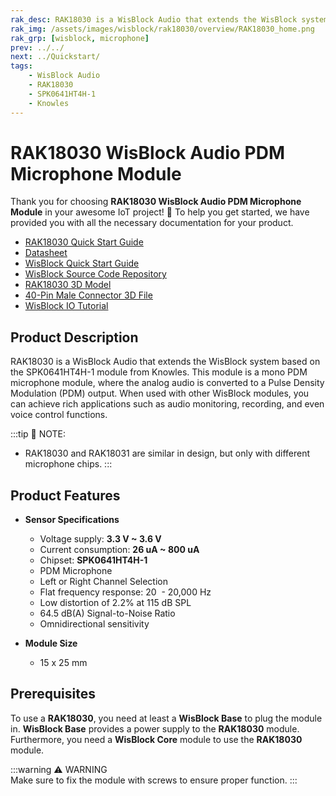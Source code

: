 ```yaml
---
rak_desc: RAK18030 is a WisBlock Audio that extends the WisBlock system based on SPK0641HT4H-1 from Knowles. It is a mono PDM microphone module with a ready-to-use SW library and tutorial, making it easy to achieve rich applications.
rak_img: /assets/images/wisblock/rak18030/overview/RAK18030_home.png
rak_grp: [wisblock, microphone]
prev: ../../
next: ../Quickstart/
tags:
    - WisBlock Audio
    - RAK18030
    - SPK0641HT4H-1
    - Knowles
---
```


# RAK18030 WisBlock Audio PDM Microphone Module

Thank you for choosing **RAK18030 WisBlock Audio PDM Microphone Module** in your awesome IoT project! 🎉 To help you get started, we have provided you with all the necessary documentation for your product.

* [RAK18030 Quick Start Guide](../Quickstart/)
* [Datasheet](../Datasheet/)
* <a href="../../Quickstart/" target="_blank">WisBlock Quick Start Guide</a>
* [WisBlock Source Code Repository](https://github.com/RAKWireless/WisBlock/)
* [RAK18030 3D Model](https://downloads.rakwireless.com/3D_File/WisBlock/3D_RAK18030.stp)
* [40-Pin Male Connector 3D File](https://downloads.rakwireless.com/3D_File/Accessory/WisConnector/M40S1003K6M.stp)
* [WisBlock IO Tutorial](/Knowledge-Hub/Learn/WisBlock-IO-Tutorial/)

## Product Description

RAK18030 is a WisBlock Audio that extends the WisBlock system based on the SPK0641HT4H-1 module from Knowles. This module is a mono PDM microphone module, where the analog audio is converted to a Pulse Density Modulation (PDM) output. When used with other WisBlock modules, you can achieve rich applications such as audio monitoring, recording, and even voice control functions.

:::tip 📝 NOTE:
- RAK18030 and RAK18031 are similar in design, but only with different microphone chips.
:::

## Product Features

* **Sensor Specifications**
    * Voltage supply: **3.3&nbsp;V ~ 3.6&nbsp;V**
    * Current consumption: **26&nbsp;uA ~ 800&nbsp;uA**
    * Chipset: **SPK0641HT4H-1**
    * PDM Microphone
    * Left or Right Channel Selection
    * Flat frequency response: 20&nbsp; - 20,000&nbsp;Hz
    * Low distortion of 2.2% at 115&nbsp;dB SPL
    * 64.5&nbsp;dB(A) Signal-to-Noise Ratio
    * Omnidirectional sensitivity
    
* **Module Size**
    * 15 x 25&nbsp;mm

## Prerequisites

To use a **RAK18030**, you need at least a **WisBlock Base** to plug the module in. **WisBlock Base** provides a power supply to the **RAK18030** module. Furthermore, you need a **WisBlock Core** module to use the **RAK18030** module.

:::warning ⚠️ WARNING    
Make sure to fix the module with screws to ensure proper function. 
:::